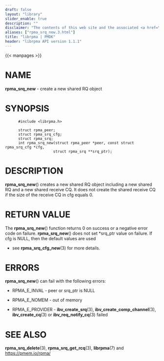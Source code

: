 ```yaml
---
draft: false
layout: "library"
slider_enable: true
description: ""
disclaimer: "The contents of this web site and the associated <a href=\"https://github.com/pmem\">GitHub repositories</a> are BSD-licensed open source."
aliases: ["rpma_srq_new.3.html"]
title: "librpma | PMDK"
header: "librpma API version 1.1.1"
---
```

{{< manpages >}}

[comment]: <> (SPDX-License-Identifier: BSD-3-Clause)
[comment]: <> (Copyright 2020-2023, Intel Corporation)

# NAME

**rpma_srq_new** - create a new shared RQ object

# SYNOPSIS

          #include <librpma.h>

          struct rpma_peer;
          struct rpma_srq_cfg;
          struct rpma_srq;
          int rpma_srq_new(struct rpma_peer *peer, const struct rpma_srq_cfg *cfg,
                          struct rpma_srq **srq_ptr);

# DESCRIPTION

**rpma_srq_new**() creates a new shared RQ object including a new shared
RQ and a new shared receive CQ. It does not create the shared receive CQ
if the size of the receive CQ in cfg equals 0.

# RETURN VALUE

The **rpma_srq_new**() function returns 0 on success or a negative error
code on failure. **rpma_srq_new**() does not set \*srq_ptr value on
failure. If cfg is NULL, then the default values are used

-   see **rpma_srq_cfg_new**(3) for more details.

# ERRORS

**rpma_srq_new**() can fail with the following errors:

-   RPMA_E\_INVAL - peer or srq_ptr is NULL

-   RPMA_E\_NOMEM - out of memory

-   RPMA_E\_PROVIDER - **ibv_create_srq**(3),
    **ibv_create_comp_channel**(3), **ibv_create_cq**(3) or
    **ibv_req_notify_cq**(3) failed

# SEE ALSO

**rpma_srq_delete**(3), **rpma_srq_get_rcq**(3), **librpma**(7) and
https://pmem.io/rpma/
